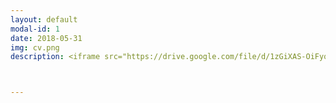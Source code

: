 ```yaml
---
layout: default
modal-id: 1
date: 2018-05-31
img: cv.png
description: <iframe src="https://drive.google.com/file/d/1zGiXAS-OiFyqixdVcCkkrr0ndPavQ_nL/preview" width="100%" height="800"></iframe> <br> <br> <a href="https://github.com/gmoday/gmoday.github.io/files/CV.ODay.Garrett.05.29.2018.pdf">Click here to download my CV!</a>



---
```

